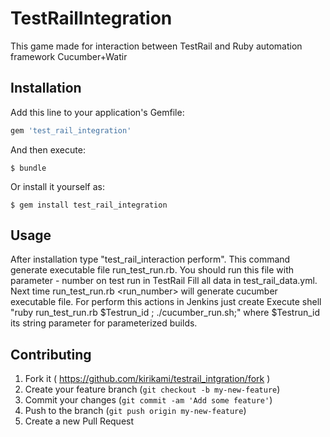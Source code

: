 # TestRailIntegration

This game made for interaction between TestRail and Ruby automation framework Cucumber+Watir

## Installation

Add this line to your application's Gemfile:

```ruby
gem 'test_rail_integration'
```

And then execute:

    $ bundle

Or install it yourself as:

    $ gem install test_rail_integration

## Usage

After installation type "test_rail_interaction perform". This command generate executable file run_test_run.rb. You should run this file with parameter - number on test run in TestRail
Fill all data in test_rail_data.yml. Next time run_test_run.rb <run_number> will generate cucumber executable file.
For perform this actions in Jenkins just create Execute shell "ruby run_test_run.rb $Testrun_id ; ./cucumber_run.sh;" where $Testrun_id its string parameter for parameterized builds.

## Contributing

1. Fork it ( https://github.com/kirikami/testrail_intgration/fork )
2. Create your feature branch (`git checkout -b my-new-feature`)
3. Commit your changes (`git commit -am 'Add some feature'`)
4. Push to the branch (`git push origin my-new-feature`)
5. Create a new Pull Request

